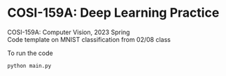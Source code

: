 # COSI-159A: Deep Learning Practice

COSI-159A: Computer Vision, 2023 Spring  
Code template on MNIST classification from 02/08 class

To run the code

~~~
python main.py
